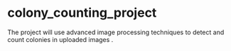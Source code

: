 # colony_counting_project
The project will use advanced image processing techniques to detect and count colonies in uploaded images .
